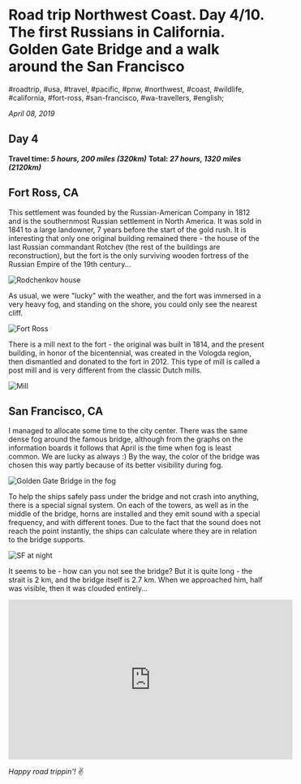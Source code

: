 # Road trip Northwest Coast. Day 4/10. The first Russians in California. Golden Gate Bridge and a walk around the San Francisco

#roadtrip, #usa, #travel, #pacific, #pnw, #northwest, #coast, #wildlife, #california, #fort-ross, #san-francisco, #wa-travellers, #english;

_April 08, 2019_

## Day 4

**Travel time: _5 hours, 200 miles (320km)_**
**Total: _27 hours, 1320 miles (2120km)_**

## Fort Ross, CA
This settlement was founded by the Russian-American Company in 1812 and is the southernmost Russian settlement in North America. It was sold in 1841 to a large landowner, 7 years before the start of the gold rush. It is interesting that only one original building remained there - the house of the last Russian commandant Rotchev (the rest of the buildings are reconstruction), but the fort is the only surviving wooden fortress of the Russian Empire of the 19th century...

![Rodchenkov house](/images/road-trip-northwest-coast-day-4-10-the-first-russians-in-california-golden-gate-bridge-and-a-walk-around-the-san-francisco/rodchenkov_house.jpg)

As usual, we were "lucky" with the weather, and the fort was immersed in a very heavy fog, and standing on the shore, you could only see the nearest cliff.

![Fort Ross](/images/road-trip-northwest-coast-day-4-10-the-first-russians-in-california-golden-gate-bridge-and-a-walk-around-the-san-francisco/fort_ross.jpg)

There is a mill next to the fort - the original was built in 1814, and the present building, in honor of the bicentennial, was created in the Vologda region, then dismantled and donated to the fort in 2012. This type of mill is called a post mill and is very different from the classic Dutch mills.

![Mill](/images/road-trip-northwest-coast-day-4-10-the-first-russians-in-california-golden-gate-bridge-and-a-walk-around-the-san-francisco/mill.jpg)

## San Francisco, CA
I managed to allocate some time to the city center. There was the same dense fog around the famous bridge, although from the graphs on the information boards it follows that April is the time when fog is least common. We are lucky as always :) By the way, the color of the bridge was chosen this way partly because of its better visibility during fog.

![Golden Gate Bridge in the fog](/images/road-trip-northwest-coast-day-4-10-the-first-russians-in-california-golden-gate-bridge-and-a-walk-around-the-san-francisco/golden_gate_fog.jpg)

To help the ships safely pass under the bridge and not crash into anything, there is a special signal system. On each of the towers, as well as in the middle of the bridge, horns are installed and they emit sound with a special frequency, and with different tones. Due to the fact that the sound does not reach the point instantly, the ships can calculate where they are in relation to the bridge supports.

![SF at night](/images/road-trip-northwest-coast-day-4-10-the-first-russians-in-california-golden-gate-bridge-and-a-walk-around-the-san-francisco/sf_night.jpg)

It seems to be - how can you not see the bridge? But it is quite long - the strait is 2 km, and the bridge itself is 2.7 km. When we approached him, half was visible, then it was clouded entirely...

<iframe width="560" height="315" src="https://www.youtube.com/embed/D-gU38NtquE" frameborder="0" allow="accelerometer; autoplay; encrypted-media; gyroscope; picture-in-picture" allowfullscreen></iframe>

_Happy road trippin'!_ :v:

